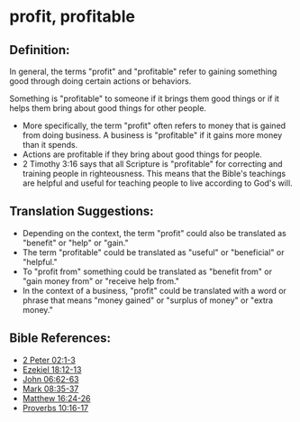 # profit, profitable #

## Definition: ##

In general, the terms "profit" and "profitable" refer to gaining something good through doing certain actions or behaviors.

Something is "profitable" to someone if it brings them good things or if it helps them bring about good things for other people.

* More specifically, the term "profit" often refers to money that is gained from doing business. A business is "profitable" if it gains more money than it spends.
* Actions are profitable if they bring about good things for people.
* 2 Timothy 3:16 says that all Scripture is "profitable" for correcting and training people in righteousness. This means that the Bible's teachings are helpful and useful for teaching people to live according to God's will.

## Translation Suggestions: ##

* Depending on the context, the term "profit" could also be translated as "benefit" or "help" or "gain."
* The term "profitable" could be translated as "useful" or "beneficial" or "helpful."
* To "profit from" something could be translated as "benefit from" or "gain money from" or "receive help from."
* In the context of a business, "profit" could be translated with a word or phrase that means "money gained" or "surplus of money" or "extra money."

## Bible References: ##

* [2 Peter 02:1-3](en/tn/2pe/help/02/01)
* [Ezekiel 18:12-13](en/tn/ezk/help/18/12)
* [John 06:62-63](en/tn/jhn/help/06/62)
* [Mark 08:35-37](en/tn/mrk/help/08/35)
* [Matthew 16:24-26](en/tn/mat/help/16/24)
* [Proverbs 10:16-17](en/tn/pro/help/10/16)